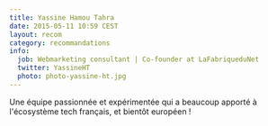 ```yaml
---
title: Yassine Hamou Tahra
date: 2015-05-11 10:59 CEST
layout: recom
category: recommandations
info:
  job: Webmarketing consultant | Co-founder at LaFabriqueduNet
  twitter: YassineHT
  photo: photo-yassine-ht.jpg
---
```


Une équipe passionnée et expérimentée qui a beaucoup apporté à l'écosystème tech français, et bientôt européen !